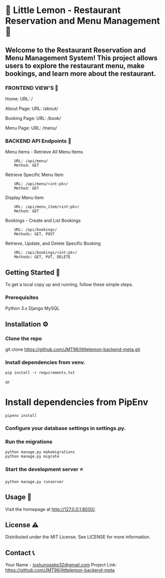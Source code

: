 # :lemon: Little Lemon - Restaurant Reservation and Menu Management :lemon:
## Welcome to the Restaurant Reservation and Menu Management System! This project allows users to explore the restaurant menu, make bookings, and learn more about the restaurant.


### FRONTEND VIEW'S :hear_no_evil:
Home:
    URL: /

About Page:
    URL: /about/

Booking Page:
    URL: /book/

Menu Page:
    URL: /menu/

### BACKEND API Endpoints :rocket:

Menu Items - Retrieve All Menu Items
```
    URL: /api/menu/
    Method: GET
```



Retrieve Specific Menu Item

```
    URL: /api/menu/<int:pk>/
    Method: GET
```



Display Menu Item

```
    URL: /api/menu_item/<int:pk>/
    Method: GET
```



Bookings - Create and List Bookings
```
    URL: /api/bookings/
    Methods: GET, POST
```

Retrieve, Update, and Delete Specific Booking
```
    URL: /api/bookings/<int:pk>/
    Methods: GET, PUT, DELETE
```

## Getting Started :key:
To get a local copy up and running, follow these simple steps.

### Prerequisites
Python 3.x
Django
MySQL




## Installation :gear:

### Clone the repo
git clone https://github.com/JMT96/littlelemon-backend-meta.git

### Install dependencies from venv.
```
pip install -r requirements.txt
```
or
# Install dependencies from PipEnv
```
pipenv install
```

### Configure your database settings in settings.py.

### Run the migrations

```
python manage.py makemigrations
python manage.py migrate
```

### Start the development server :star:

```
python manage.py runserver
```




## Usage :beginner:
Visit the homepage at http://127.0.0.1:8000/.




## License :warning: 
Distributed under the MIT License. See LICENSE for more information.




## Contact :telephone_receiver:

Your Name - joshunoseke32@gmail.com
Project Link: https://github.com/JMT96/littlelemon-backend-meta